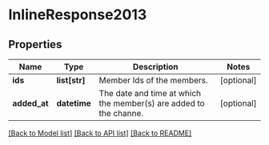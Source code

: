 # InlineResponse2013

## Properties
Name | Type | Description | Notes
------------ | ------------- | ------------- | -------------
**ids** | **list[str]** | Member Ids of the members. | [optional] 
**added_at** | **datetime** | The date and time at which the member(s) are added to the channe. | [optional] 

[[Back to Model list]](../README.md#documentation-for-models) [[Back to API list]](../README.md#documentation-for-api-endpoints) [[Back to README]](../README.md)

